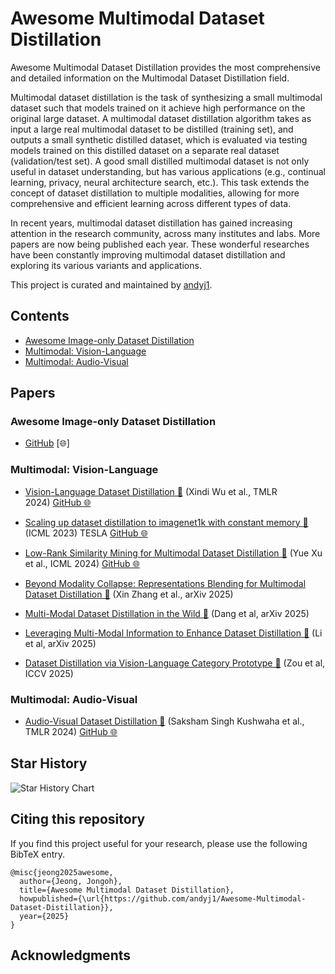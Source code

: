 # Awesome Multimodal Dataset Distillation

   
Awesome Multimodal Dataset Distillation provides the most comprehensive and detailed information on the Multimodal Dataset Distillation field.

Multimodal dataset distillation is the task of synthesizing a small multimodal dataset such that models trained on it achieve high performance on the original large dataset. A multimodal dataset distillation algorithm takes as input a large real multimodal dataset to be distilled (training set), and outputs a small synthetic distilled dataset, which is evaluated via testing models trained on this distilled dataset on a separate real dataset (validation/test set). A good small distilled multimodal dataset is not only useful in dataset understanding, but has various applications (e.g., continual learning, privacy, neural architecture search, etc.). This task extends the concept of dataset distillation to multiple modalities, allowing for more comprehensive and efficient learning across different types of data.

In recent years, multimodal dataset distillation has gained increasing attention in the research community, across many institutes and labs. More papers are now being published each year. These wonderful researches have been constantly improving multimodal dataset distillation and exploring its various variants and applications.

This project is curated and maintained by [andyj1](https://github.com/andyj1).

<!-- ## How to submit a pull request? -->
<!-- 🌐 [Project Page](#)
📦 [Code](#)
📖 [bibtex](#) -->

<!-- ## Latest Updates

[YYYY/MM/DD] Paper Title 1 (Author Names, Conference YYYY) [🌐](#) [📖](#)
[YYYY/MM/DD] Paper Title 2 (Author Names, Conference YYYY) [📖](#)
[YYYY/MM/DD] Paper Title 3 (Author Names et al., YYYY) [🌐](#) [📖](#)
[YYYY/MM/DD] Paper Title 4 (Author Names et al., Conference YYYY) [📖](#)
[YYYY/MM/DD] Paper Title 5 (Author Names et al., Conference YYYY) [🌐](#) [📖](#) -->

## Contents

- [Awesome Image-only Dataset Distillation](https://github.com/Guang000/Awesome-Dataset-Distillation?tab=readme-ov-file)
- [Multimodal: Vision-Language](#vision-language-distillation)
- [Multimodal: Audio-Visual](#audio-visual-distillation)
<!-- - [Generative Multimodal Distillation](#generative-multimodal-distillation) -->

<!-- ### Applications

- [Continual Learning](#continual-learning)
- [Privacy](#privacy)
- [Medical](#medical)
- [Federated Learning](#federated-learning)
- [Robotics](#robotics)
- [Autonomous Driving](#autonomous-driving)
- [Recommendation Systems](#recommendation-systems)
- [Robustness](#robustness)
- [Fairness](#fairness) -->

## Papers

### Awesome Image-only Dataset Distillation
- [GitHub](https://github.com/Guang000/Awesome-Dataset-Distillation?tab=readme-ov-file) [🌐]

### Multimodal: Vision-Language
- [Vision-Language Dataset Distillation 📖](https://arxiv.org/abs/2308.07545) (Xindi Wu et al., TMLR 2024) [GitHub 🌐](https://github.com/princetonvisualai/multimodal_dataset_distillation)

- [Scaling up dataset distillation to imagenet1k with constant memory 📖](https://proceedings.mlr.press/v202/cui23e/cui23e.pdf) (ICML 2023) TESLA  [GitHub 🌐](https://github.com/justincui03/tesla)

- [Low-Rank Similarity Mining for Multimodal Dataset Distillation 📖](https://arxiv.org/abs/2406.03793) (Yue Xu et al., ICML 2024) [GitHub 🌐](https://github.com/silicx/LoRS_Distill)

- [Beyond Modality Collapse: Representations Blending for Multimodal Dataset Distillation 📖](https://arxiv.org/abs/2505.14705) (Xin Zhang et al., arXiv 2025)

- [Multi-Modal Dataset Distillation in the Wild 📖](https://arxiv.org/pdf/2506.01586v1) (Dang et al, arXiv 2025)

- [Leveraging Multi-Modal Information to Enhance Dataset Distillation 📖](https://arxiv.org/abs/2505.08605) (Li et al, arXiv 2025)

- [Dataset Distillation via Vision-Language Category Prototype 📖](https://arxiv.org/pdf/2506.23580) (Zou et al, ICCV 2025)

### Multimodal: Audio-Visual
- [Audio-Visual Dataset Distillation 📖](https://openreview.net/forum?id=IJlbuSrXmk) (Saksham Singh Kushwaha et al., TMLR 2024) [GitHub 🌐](https://github.com/sakshamsingh1/AVDD)


<!-- ### Generative Multimodal Distillation -->
<!-- ## Applications

### Continual Learning

Paper Title 1 (Author Names et al., Conference YYYY) [📖](#)
Paper Title 2 (Author Names et al., Conference YYYY) [🌐](#) [📖](#)

### Privacy

Paper Title 1 (Author Names et al., Conference YYYY) [📖](#)
Paper Title 2 (Author Names et al., Conference YYYY) [🌐](#) [📖](#)

### Medical

Paper Title 1 (Author Names et al., Conference YYYY) [📖](#)
Paper Title 2 (Author Names et al., Conference YYYY) [🌐](#) [📖](#)

### Federated Learning

Paper Title 1 (Author Names et al., Conference YYYY) [📖](#)
Paper Title 2 (Author Names et al., Conference YYYY) [🌐](#) [📖](#)

### Robotics

Paper Title 1 (Author Names et al., Conference YYYY) [📖](#)
Paper Title 2 (Author Names et al., Conference YYYY) [🌐](#) [📖](#)

### Autonomous Driving

Paper Title 1 (Author Names et al., Conference YYYY) [📖](#)
Paper Title 2 (Author Names et al., Conference YYYY) [🌐](#) [📖](#)

### Recommendation Systems

Paper Title 1 (Author Names et al., Conference YYYY) [📖](#)
Paper Title 2 (Author Names et al., Conference YYYY) [🌐](#) [📖](#)

### Robustness

Paper Title 1 (Author Names et al., Conference YYYY) [📖](#)
Paper Title 2 (Author Names et al., Conference YYYY) [🌐](#) [📖](#)

### Fairness

Paper Title 1 (Author Names et al., Conference YYYY) [📖](#)
Paper Title 2 (Author Names et al., Conference YYYY) [🌐](#) [📖](#) -->



## Star History
<picture>
  <source
    media="(prefers-color-scheme: dark)"
    srcset="
      https://api.star-history.com/svg?repos=andyj1/Awesome-Multimodal-Dataset-Distillation&type=Date&theme=dark
    "
  />
  <source
    media="(prefers-color-scheme: light)"
    srcset="
      https://api.star-history.com/svg?repos=andyj1/Awesome-Multimodal-Dataset-Distillation&type=Date
    "
  />
  <img
    alt="Star History Chart"
    src="https://api.star-history.com/svg?repos=andyj1/Awesome-Multimodal-Dataset-Distillation&type=Date"
  />
</picture>


## Citing this repository
If you find this project useful for your research, please use the following BibTeX entry.
```
@misc{jeong2025awesome,
  author={Jeong, Jongoh},
  title={Awesome Multimodal Dataset Distillation},
  howpublished={\url{https://github.com/andyj1/Awesome-Multimodal-Dataset-Distillation}},
  year={2025}
}
```

## Acknowledgments
